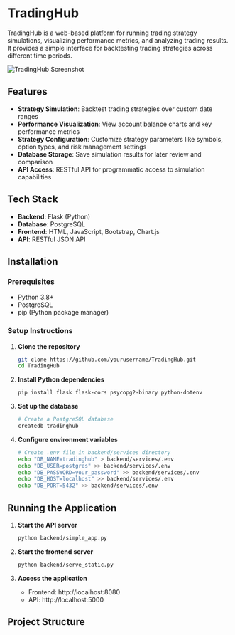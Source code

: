 # TradingHub

TradingHub is a web-based platform for running trading strategy simulations, visualizing performance metrics, and analyzing trading results. It provides a simple interface for backtesting trading strategies across different time periods.

![TradingHub Screenshot](https://placeholder-for-screenshot.png)

## Features

- **Strategy Simulation**: Backtest trading strategies over custom date ranges
- **Performance Visualization**: View account balance charts and key performance metrics
- **Strategy Configuration**: Customize strategy parameters like symbols, option types, and risk management settings
- **Database Storage**: Save simulation results for later review and comparison
- **API Access**: RESTful API for programmatic access to simulation capabilities

## Tech Stack

- **Backend**: Flask (Python)
- **Database**: PostgreSQL
- **Frontend**: HTML, JavaScript, Bootstrap, Chart.js
- **API**: RESTful JSON API

## Installation

### Prerequisites

- Python 3.8+
- PostgreSQL
- pip (Python package manager)

### Setup Instructions

1. **Clone the repository**
   ```bash
   git clone https://github.com/yourusername/TradingHub.git
   cd TradingHub
   ```

2. **Install Python dependencies**
   ```bash
   pip install flask flask-cors psycopg2-binary python-dotenv
   ```

3. **Set up the database**
   ```bash
   # Create a PostgreSQL database
   createdb tradinghub
   ```

4. **Configure environment variables**
   ```bash
   # Create .env file in backend/services directory
   echo "DB_NAME=tradinghub" > backend/services/.env
   echo "DB_USER=postgres" >> backend/services/.env
   echo "DB_PASSWORD=your_password" >> backend/services/.env
   echo "DB_HOST=localhost" >> backend/services/.env
   echo "DB_PORT=5432" >> backend/services/.env
   ```

## Running the Application

1. **Start the API server**
   ```bash
   python backend/simple_app.py
   ```

2. **Start the frontend server**
   ```bash
   python backend/serve_static.py
   ```

3. **Access the application**
   - Frontend: http://localhost:8080
   - API: http://localhost:5000

## Project Structure 